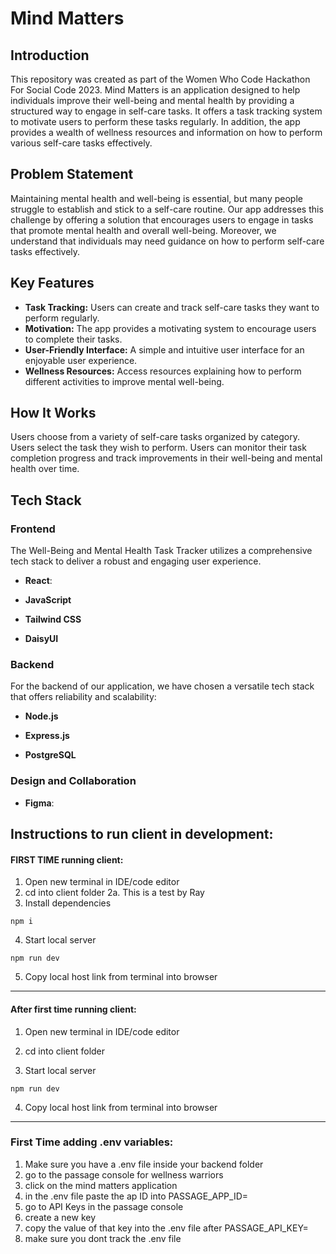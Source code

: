 # Mind Matters

## Introduction
This repository was created as part of the Women Who Code Hackathon For Social Code 2023. Mind Matters is an application designed to help individuals improve their well-being and mental health by providing a structured way to engage in self-care tasks. It offers a task tracking system to motivate users to perform these tasks regularly. In addition, the app provides a wealth of wellness resources and information on how to perform various self-care tasks effectively.

## Problem Statement
Maintaining mental health and well-being is essential, but many people struggle to establish and stick to a self-care routine. Our app addresses this challenge by offering a solution that encourages users to engage in tasks that promote mental health and overall well-being. Moreover, we understand that individuals may need guidance on how to perform self-care tasks effectively.

## Key Features
- **Task Tracking:** Users can create and track self-care tasks they want to perform regularly.
- **Motivation:** The app provides a motivating system to encourage users to complete their tasks.
- **User-Friendly Interface:** A simple and intuitive user interface for an enjoyable user experience.
- **Wellness Resources:** Access resources explaining how to perform different activities to improve mental well-being.

## How It Works
Users choose from a variety of self-care tasks organized by category. Users select the task they wish to perform. Users can monitor their task completion progress and track improvements in their well-being and mental health over time.

## Tech Stack

### Frontend
The Well-Being and Mental Health Task Tracker utilizes a comprehensive tech stack to deliver a robust and engaging user experience.

- **React**:

- **JavaScript**

- **Tailwind CSS**

- **DaisyUI**

### Backend
For the backend of our application, we have chosen a versatile tech stack that offers reliability and scalability:

- **Node.js**

- **Express.js**

- **PostgreSQL**
### Design and Collaboration
- **Figma**:
## Instructions to run client in development:

#### FIRST TIME running client:

1. Open new terminal in IDE/code editor
2. cd into client folder
2a. This is a test by Ray
3. Install dependencies

```
npm i
```

4. Start local server

```
npm run dev
```

5. Copy local host link from terminal into browser

---

#### After first time running client:

1. Open new terminal in IDE/code editor

2. cd into client folder

3. Start local server

```
npm run dev
```

4. Copy local host link from terminal into browser

---


### First Time adding .env variables:
1. Make sure you have a .env file inside your backend folder
2. go to the passage console for wellness warriors
3. click on the mind matters application
4. in the .env file paste the ap ID into PASSAGE_APP_ID=
5. go to API Keys in the passage console
6. create a new key 
7. copy the value of that key into the .env file after PASSAGE_API_KEY=
8. make sure you dont track the .env file 

